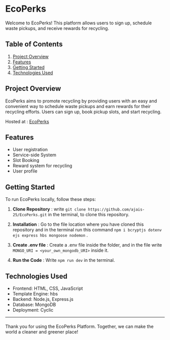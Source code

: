 
# EcoPerks

Welcome to EcoPerks! This platform allows users to sign up, schedule waste pickups, and receive rewards for recycling.

## Table of Contents
1. [Project Overview](#project-overview)
2. [Features](#features)
3. [Getting Started](#getting-started)
4. [Technologies Used](#technologies-used)

## Project Overview

EcoPerks aims to promote recycling by providing users with an easy and convenient way to schedule waste pickups and earn rewards for their recycling efforts. Users can sign up, book pickup slots, and start recycling.

Hosted at : [EcoPerks](https://ecoperks.cyclic.app)

## Features

- User registration
- Service-side System
- Slot Booking
- Reward system for recycling
- User profile

## Getting Started

To run EcoPerks locally, follow these steps:

1. **Clone Repository** : write ```git clone https://github.com/ajais-25/EcoPerks.git``` in the terminal, to clone this repository.

2. **Installation** : Go to the file location where you have cloned this repository and in the terminal run this command ```npm i bcryptjs dotenv ejs express hbs mongoose nodemon``` .

3. **Create .env file** : Create a .env file inside the folder, and in the file write ```MONGO_URI = <your_own_mongodb_URI>``` inside it.

4. **Run the Code** : Write ```npm run dev``` in the terminal.

## Technologies Used

- Frontend: HTML, CSS, JavaScript
- Template Engine: hbs
- Backend: Node.js, Express.js
- Database: MongoDB
- Deployment: Cyclic

---

####

Thank you for using the EcoPerks Platform. Together, we can make the world a cleaner and greener place!

